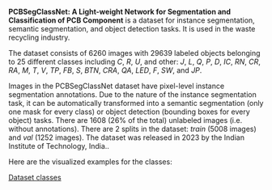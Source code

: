 **PCBSegClassNet: A Light-weight Network for Segmentation and Classification of PCB Component** is a dataset for instance segmentation, semantic segmentation, and object detection tasks. It is used in the waste recycling industry. 

The dataset consists of 6260 images with 29639 labeled objects belonging to 25 different classes including *C*, *R*, *U*, and other: *J*, *L*, *Q*, *P*, *D*, *IC*, *RN*, *CR*, *RA*, *M*, *T*, *V*, *TP*, *FB*, *S*, *BTN*, *CRA*, *QA*, *LED*, *F*, *SW*, and *JP*.

Images in the PCBSegClassNet dataset have pixel-level instance segmentation annotations. Due to the nature of the instance segmentation task, it can be automatically transformed into a semantic segmentation (only one mask for every class) or object detection (bounding boxes for every object) tasks. There are 1608 (26% of the total) unlabeled images (i.e. without annotations). There are 2 splits in the dataset: *train* (5008 images) and *val* (1252 images). The dataset was released in 2023 by the Indian Institute of Technology, India..

Here are the visualized examples for the classes:

[Dataset classes](https://github.com/dataset-ninja/pcbsegclassnet/raw/main/visualizations/classes_preview.webm)
